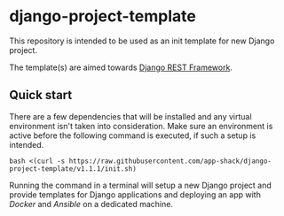 django-project-template
=======================

This repository is intended to be used as an init template for new Django project.

The template(s) are aimed towards [Django REST Framework](http://www.django-rest-framework.org/).


## Quick start

There are a few dependencies that will be installed and any virtual environment
isn't taken into consideration. Make sure an environment is active before the
following command is executed, if such a setup is intended.

```
bash <(curl -s https://raw.githubusercontent.com/app-shack/django-project-template/v1.1.1/init.sh)
```

Running the command in a terminal will setup a new Django project and provide
templates for Django applications and deploying an app with _Docker_ and _Ansible_
on a dedicated machine.
